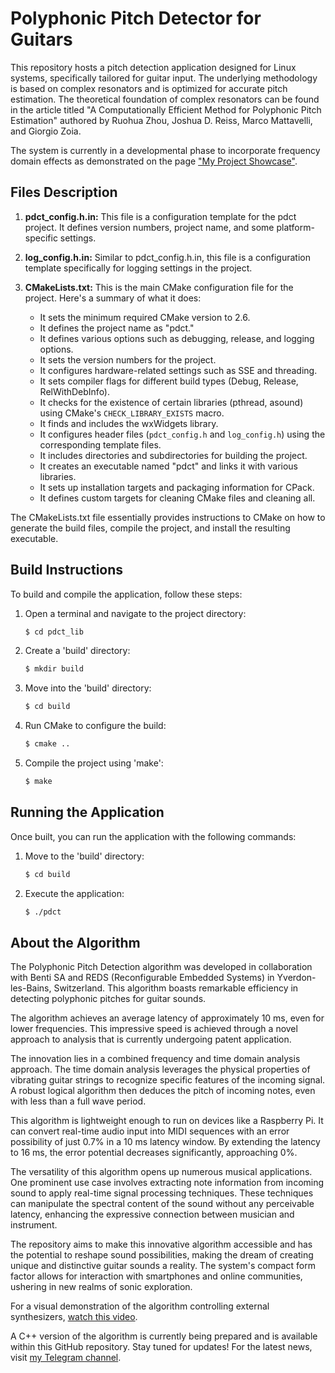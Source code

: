 # Polyphonic Pitch Detector for Guitars

This repository hosts a pitch detection application designed for Linux systems, specifically tailored for guitar input. The underlying methodology is based on complex resonators and is optimized for accurate pitch estimation. The theoretical foundation of complex resonators can be found in the article titled "A Computationally Efficient Method for Polyphonic Pitch Estimation" authored by Ruohua Zhou, Joshua D. Reiss, Marco Mattavelli, and Giorgio Zoia.

The system is currently in a developmental phase to incorporate frequency domain effects as demonstrated on the page ["My Project Showcase"](http://lushmaroon.altervista.org/my-project.html?cb=1495296000881).  
  
## Files Description  
  
1. **pdct_config.h.in:**
   This file is a configuration template for the pdct project. It defines version numbers, project name, and some platform-specific settings.

2. **log_config.h.in:**
   Similar to pdct_config.h.in, this file is a configuration template specifically for logging settings in the project.

3. **CMakeLists.txt:**
   This is the main CMake configuration file for the project. Here's a summary of what it does:

   - It sets the minimum required CMake version to 2.6.
   - It defines the project name as "pdct."
   - It defines various options such as debugging, release, and logging options.
   - It sets the version numbers for the project.
   - It configures hardware-related settings such as SSE and threading.
   - It sets compiler flags for different build types (Debug, Release, RelWithDebInfo).
   - It checks for the existence of certain libraries (pthread, asound) using CMake's `CHECK_LIBRARY_EXISTS` macro.
   - It finds and includes the wxWidgets library.
   - It configures header files (`pdct_config.h` and `log_config.h`) using the corresponding template files.
   - It includes directories and subdirectories for building the project.
   - It creates an executable named "pdct" and links it with various libraries.
   - It sets up installation targets and packaging information for CPack.
   - It defines custom targets for cleaning CMake files and cleaning all.

The CMakeLists.txt file essentially provides instructions to CMake on how to generate the build files, compile the project, and install the resulting executable.

## Build Instructions

To build and compile the application, follow these steps:

1. Open a terminal and navigate to the project directory:
   ```sh
   $ cd pdct_lib
   ```

2. Create a 'build' directory:
   ```sh
   $ mkdir build
   ```

3. Move into the 'build' directory:
   ```sh
   $ cd build
   ```

4. Run CMake to configure the build:
   ```sh
   $ cmake ..
   ```

5. Compile the project using 'make':
   ```sh
   $ make
   ```

## Running the Application

Once built, you can run the application with the following commands:

1. Move to the 'build' directory:
   ```sh
   $ cd build
   ```

2. Execute the application:
   ```sh
   $ ./pdct
   ```

## About the Algorithm

The Polyphonic Pitch Detection algorithm was developed in collaboration with Benti SA and REDS (Reconfigurable Embedded Systems) in Yverdon-les-Bains, Switzerland. This algorithm boasts remarkable efficiency in detecting polyphonic pitches for guitar sounds.

The algorithm achieves an average latency of approximately 10 ms, even for lower frequencies. This impressive speed is achieved through a novel approach to analysis that is currently undergoing patent application.

The innovation lies in a combined frequency and time domain analysis approach. The time domain analysis leverages the physical properties of vibrating guitar strings to recognize specific features of the incoming signal. A robust logical algorithm then deduces the pitch of incoming notes, even with less than a full wave period.

This algorithm is lightweight enough to run on devices like a Raspberry Pi. It can convert real-time audio input into MIDI sequences with an error possibility of just 0.7% in a 10 ms latency window. By extending the latency to 16 ms, the error potential decreases significantly, approaching 0%.

The versatility of this algorithm opens up numerous musical applications. One prominent use case involves extracting note information from incoming sound to apply real-time signal processing techniques. These techniques can manipulate the spectral content of the sound without any perceivable latency, enhancing the expressive connection between musician and instrument.

The repository aims to make this innovative algorithm accessible and has the potential to reshape sound possibilities, making the dream of creating unique and distinctive guitar sounds a reality. The system's compact form factor allows for interaction with smartphones and online communities, ushering in new realms of sonic exploration.

For a visual demonstration of the algorithm controlling external synthesizers, [watch this video](https://www.youtube.com/watch?v=R00SUzQEruI&ab_channel=Lu%C3%A7ianodelosCimarrones).

A C++ version of the algorithm is currently being prepared and is available within this GitHub repository. Stay tuned for updates! For the latest news, visit [my Telegram channel](https://t.me/luciamarockmood).
